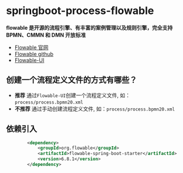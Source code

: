 # springboot-process-flowable

**flowable 是开源的流程引擎、有丰富的案例管理以及规则引擎，完全支持 BPMN、CMMN 和 DMN 开放标准**

- [Flowable 官网](https://www.flowable.com/open-source)
- [Flowable github](https://github.com/flowable)
- [Flowable-UI](https://github.com/flowable/flowable-engine/releases/tag/flowable-6.8.1)

## 创建一个流程定义文件的方式有哪些？

- **推荐** 通过`Flowable-UI`创建一个流程定义文件, 如：`process/process.bpmn20.xml`
- **不推荐** 通过手动创建流程定义文件, 如：`process/process.bpmn20.xml`


## 依赖引入

```xml
        <dependency>
            <groupId>org.flowable</groupId>
            <artifactId>flowable-spring-boot-starter</artifactId>
            <version>6.8.1</version>
        </dependency>
```
